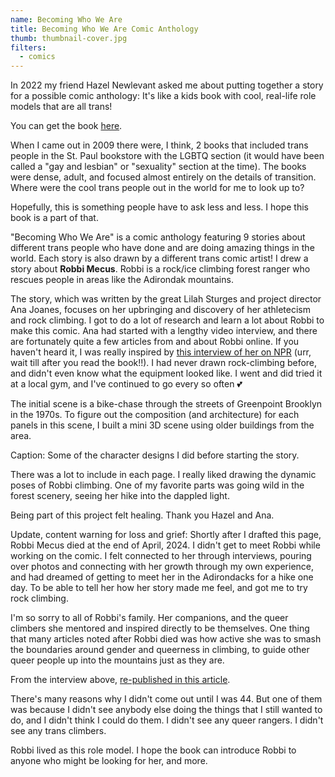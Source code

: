```yaml
---
name: Becoming Who We Are
title: Becoming Who We Are Comic Anthology
thumb: thumbnail-cover.jpg
filters:
  - comics
---
```


In 2022 my friend Hazel Newlevant asked me about putting together a story for a possible comic anthology: It's like a kids book with cool, real-life role models that are all trans!

You can get the book [here](https://bookshop.org/p/books/becoming-who-we-are-real-stories-about-growing-up-trans-lilah-sturges/20718710?ean=9781949518269).

When I came out in 2009 there were, I think, 2 books that included trans people in the St. Paul bookstore with the LGBTQ section (it would have been called a "gay and lesbian" or "sexuality" section at the time). The books were dense, adult, and focused almost entirely on the details of transition. Where were the cool trans people out in the world for me to look up to?

Hopefully, this is something people have to ask less and less. I hope this book is a part of that.

"Becoming Who We Are" is a comic anthology featuring 9 stories about different trans people who have done and are doing amazing things in the world. Each story is also drawn by a different trans comic artist! I drew a story about **Robbi Mecus**. Robbi is a rock/ice climbing forest ranger who rescues people in areas like the Adirondak mountains.

The story, which was written by the great Lilah Sturges and project director Ana Joanes, focuses on her upbringing and discovery of her athletecism and rock climbing.
I got to do a lot of research and learn a lot about Robbi to make this comic. Ana had started with a lengthy video interview, and there are fortunately quite a few articles from and about Robbi online. If you haven't heard it, I was really inspired by [this interview of her on NPR](https://www.northcountrypublicradio.org/news/story/43054/20210118/wild-side-how-a-trans-forest-ranger-found-herself-in-the-adirondacks) (urr, wait till after you read the book!!). I had never drawn rock-climbing before, and didn't even know what the equipment looked like. I went and did tried it at a local gym, and I've continued to go every so often 💕

The initial scene is a bike-chase through the streets of Greenpoint Brooklyn in the 1970s. To figure out the composition (and architecture) for each panels in this scene, I built a mini 3D scene using older buildings from the area.

Caption: Some of the character designs I did before starting the story.

There was a lot to include in each page. I really liked drawing the dynamic poses of Robbi climbing. One of my favorite parts was going wild in the forest scenery, seeing her hike into the dappled light.

Being part of this project felt healing. Thank you Hazel and Ana.

Update, content warning for loss and grief:
Shortly after I drafted this page, Robbi Mecus died at the end of April, 2024. I didn't get to meet Robbi while working on the comic. I felt connected to her through interviews, pouring over photos and connecting with her growth through my own experience, and had dreamed of getting to meet her in the Adirondacks for a hike one day. To be able to tell her how her story made me feel, and got me to try rock climbing.

I'm so sorry to all of Robbi's family. Her companions, and the queer climbers she mentored and inspired directly to be themselves. One thing that many articles noted after Robbi died was how active she was to smash the boundaries around gender and queerness in climbing, to guide other queer people up into the mountains just as they are.

From the interview above, [re-published in this article](https://www.npr.org/2024/05/03/1249036607/robbi-mecus-a-superhero-of-outdoors-and-lgbtq-communities-in-the-adirondacks-die).

There's many reasons why I didn't come out until I was 44. But one of them was because I didn't see anybody else doing the things that I still wanted to do, and I didn't think I could do them. I didn't see any queer rangers. I didn't see any trans climbers.

Robbi lived as this role model. I hope the book can introduce Robbi to anyone who might be looking for her, and more.
